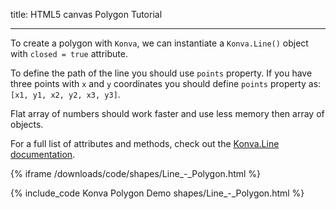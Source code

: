 title: HTML5 canvas Polygon Tutorial

---

To create a polygon with `Konva`, we can instantiate a `Konva.Line()` object with `closed = true` attribute.

To define the path of the line you should use `points` property. If you have three points with `x` and `y` coordinates you should define `points` property as: `[x1, y1, x2, y2, x3, y3]`.

Flat array of numbers should work faster and use less memory then array of objects.

For a full list of attributes and methods, check out the [Konva.Line documentation](https://konvajs.github.io/api/Konva.Line.html).

{% iframe /downloads/code/shapes/Line_-_Polygon.html %}

{% include_code Konva Polygon Demo shapes/Line_-_Polygon.html %}
